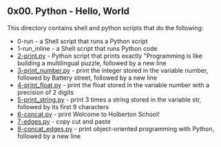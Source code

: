 ## 0x00. Python - Hello, World
This directory contains shell and python scripts that do the following:
- 0-run - a Shell script that runs a Python script
- 1-run_inline - a Shell script that runs Python code
- [2-print.py](2-print.py) - Python script that prints exactly "Programming is like building a multilingual puzzle, followed by a new line
- [3-print_number.py](3-print_number.py) - print the integer stored in the variable number, followed by Battery street, followed by a new line
- [4-print_float.py](4-print_float.py) - print the float stored in the variable number with a precision of 2 digits
- [5-print_string.py](5-print_string.py) - print 3 times a string stored in the variable str, followed by its first 9 characters
- [6-concat.py](6-concat.py) - print Welcome to Holberton School!
- [7-edges.py](7-edges.py) - copy cut and paste
- [8-concat_edges.py](8-concat_edges.py) - print object-oriented programming with Python, followed by a new line
